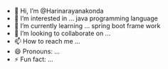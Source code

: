 - 👋 Hi, I’m @Harinarayanakonda
- 👀 I’m interested in ... java programming language
- 🌱 I’m currently learning ... spring boot frame work
- 💞️ I’m looking to collaborate on ...
- 📫 How to reach me ...
- 😄 Pronouns: ...
- ⚡ Fun fact: ...

<!---
Harinarayanakonda/Harinarayanakonda is a ✨ special ✨ repository because its `README.md` (this file) appears on your GitHub profile.
You can click the Preview link to take a look at your changes.
--->
